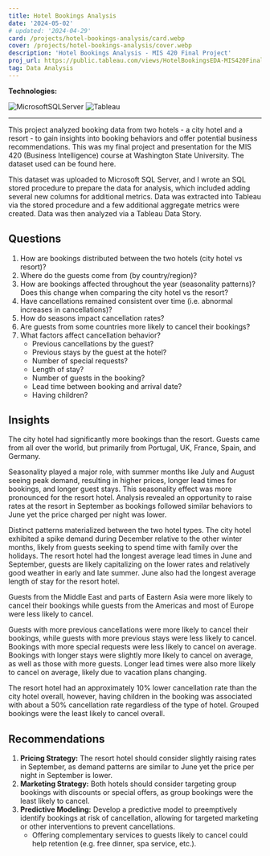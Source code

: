 ```yaml
---
title: Hotel Bookings Analysis
date: '2024-05-02'
# updated: '2024-04-29'
card: /projects/hotel-bookings-analysis/card.webp
cover: /projects/hotel-bookings-analysis/cover.webp
description: 'Hotel Bookings Analysis - MIS 420 Final Project'
proj_url: https://public.tableau.com/views/HotelBookingsEDA-MIS420FinalProject/HotelBookings?:language=en-US&:sid=&:display_count=n&:origin=viz_share_link
tag: Data Analysis
---
```


<script>
    import Anchor from '$lib/components/markdown/Anchor.svelte';
</script>

**Technologies:**

![MicrosoftSQLServer](https://img.shields.io/badge/Microsoft%20SQL%20Server-CC2927?style=for-the-badge&logo=microsoft%20sql%20server&logoColor=white)
![Tableau](https://img.shields.io/badge/Tableau-E97627?style=for-the-badge&logo=Tableau&logoColor=white)

---

This project analyzed booking data from two hotels - a city hotel and a resort - to gain insights into booking behaviors and offer potential business recommendations. This was my final project and presentation for the MIS 420 (Business Intelligence) course at Washington State University. The dataset used can be found <Anchor href="https://www.kaggle.com/jessemostipak/hotel-booking-demand" rel="external">here</Anchor>.

This dataset was uploaded to Microsoft SQL Server, and I wrote an SQL stored procedure to prepare the data for analysis, which included adding several new columns for additional metrics. Data was extracted into Tableau via the stored procedure and a few additional aggregate metrics were created. Data was then analyzed via a Tableau Data Story.

## Questions

1. How are bookings distributed between the two hotels (city hotel vs resort)?
2. Where do the guests come from (by country/region)?
3. How are bookings affected throughout the year (seasonality patterns)? Does this change when comparing the city hotel vs the resort?
4. Have cancellations remained consistent over time (i.e. abnormal increases in cancellations)?
5. How do seasons impact cancellation rates?
6. Are guests from some countries more likely to cancel their bookings?
7. What factors affect cancellation behavior?
   - Previous cancellations by the guest?
   - Previous stays by the guest at the hotel?
   - Number of special requests?
   - Length of stay?
   - Number of guests in the booking?
   - Lead time between booking and arrival date?
   - Having children?

## Insights

The city hotel had significantly more bookings than the resort. Guests came from all over the world, but primarily from Portugal, UK, France, Spain, and Germany.

Seasonality played a major role, with summer months like July and August seeing peak demand, resulting in higher prices, longer lead times for bookings, and longer guest stays. This seasonality effect was more pronounced for the resort hotel. Analysis revealed an opportunity to raise rates at the resort in September as bookings followed similar behaviors to June yet the price charged per night was lower.

Distinct patterns materialized between the two hotel types. The city hotel exhibited a spike demand during December relative to the other winter months, likely from guests seeking to spend time with family over the holidays. The resort hotel had the longest average lead times in June and September, guests are likely capitalizing on the lower rates and relatively good weather in early and late summer. June also had the longest average length of stay for the resort hotel.

Guests from the Middle East and parts of Eastern Asia were more likely to cancel their bookings while guests from the Americas and most of Europe were less likely to cancel.

Guests with more previous cancellations were more likely to cancel their bookings, while guests with more previous stays were less likely to cancel. Bookings with more special requests were less likely to cancel on average. Bookings with longer stays were slightly more likely to cancel on average, as well as those with more guests. Longer lead times were also more likely to cancel on average, likely due to vacation plans changing.

The resort hotel had an approximately 10% lower cancellation rate than the city hotel overall, however, having children in the booking was associated with about a 50% cancellation rate regardless of the type of hotel. Grouped bookings were the least likely to cancel overall.

## Recommendations

1. **Pricing Strategy:** The resort hotel should consider slightly raising rates in September, as demand patterns are similar to June yet the price per night in September is lower.
2. **Marketing Strategy:** Both hotels should consider targeting group bookings with discounts or special offers, as group bookings were the least likely to cancel.
3. **Predictive Modeling:** Develop a predictive model to preemptively identify bookings at risk of cancellation, allowing for targeted marketing or other interventions to prevent cancellations.
   - Offering complementary services to guests likely to cancel could help retention (e.g. free dinner, spa service, etc.).
